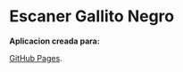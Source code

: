 # Escaner Gallito Negro

**Aplicacion creada para:**

[GitHub Pages](https://github.com/Jonathan-Lara-Hurtado/PuntoDeVentaGallito).